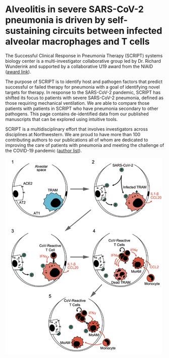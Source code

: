 # Alveolitis in severe SARS-CoV-2 pneumonia is driven by self-sustaining circuits between infected alveolar macrophages and T cells

The Successful Clinical Response in Pneumonia Therapy (SCRIPT) systems biology center is a multi-investigator collaborative group led by Dr. Richard Wunderink and supported by a collaborative U19 award from the NIAID ([award link](https://projectreporter.nih.gov/project_info_description.cfm?aid=9843971&icde=51116520&ddparam=&ddvalue=&ddsub=&cr=3&csb=default&cs=ASC&pball=)).    
   
The purpose of SCRIPT is to identify host and pathogen factors that predict successful or failed therapy for pneumonia with a goal of identifying novel targets for therapy.  In response to the SARS-CoV-2 pandemic, SCRIPT has shifted its focus to patients with severe SARS-CoV-2 pneumonia, defined as those requiring mechanical ventilation. We are able to compare those patients with patients in SCRIPT who have pneumonia secondary to other pathogens. 
This page contains de-identified data from our published manuscripts that can be explored using intuitive tools.    
   
SCRIPT is a multidisciplinary effort that involves investigators across disciplines at Northwestern. We are proud to have more than 100 contributing authors to our publications all of whom are dedicated to improving the care of patients with pneumonia and meeting the challenge of the COVID-19 pandemic ([author list](https://github.com/NUPulmonary/2020_Grant/blob/master/author_list.xlsx)).

<img src="https://github.com/NUPulmonary/2020_Grant/blob/master/Screen%20Shot%202020-08-04%20at%201.36.35%20PM.png" width="498" height="620">

